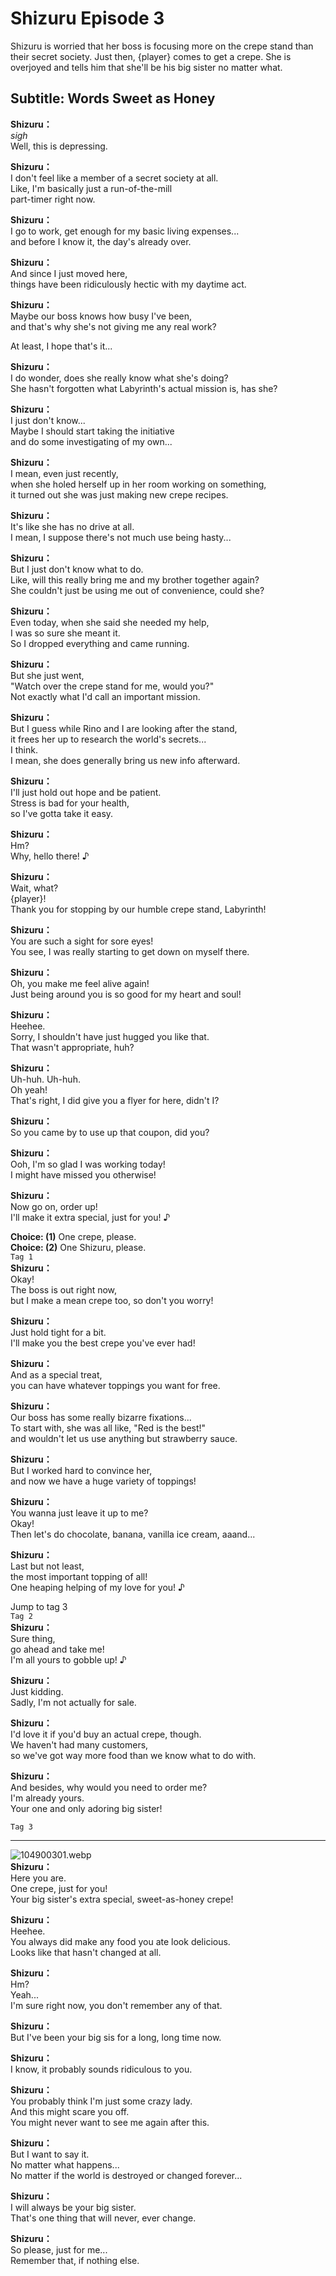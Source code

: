# Shizuru Episode 3
Shizuru is worried that her boss is focusing more on the crepe stand than their secret society. Just then, {player} comes to get a crepe. She is overjoyed and tells him that she'll be his big sister no matter what.
  
## Subtitle: Words Sweet as Honey
  
**Shizuru：**  
*sigh*  
Well, this is depressing.  
  
**Shizuru：**  
I don't feel like a member of a secret society at all.  
Like, I'm basically just a run-of-the-mill  
part-timer right now.  
  
**Shizuru：**  
I go to work, get enough for my basic living expenses...  
and before I know it, the day's already over.  
  
**Shizuru：**  
And since I just moved here,  
things have been ridiculously hectic with my daytime act.  
  
**Shizuru：**  
Maybe our boss knows how busy I've been,  
and that's why she's not giving me any real work?  
  
At least, I hope that's it...  
  
**Shizuru：**  
I do wonder, does she really know what she's doing?  
She hasn't forgotten what Labyrinth's actual mission is, has she?  
  
**Shizuru：**  
I just don't know...  
Maybe I should start taking the initiative  
and do some investigating of my own...  
  
**Shizuru：**  
I mean, even just recently,  
when she holed herself up in her room working on something,  
 it turned out she was just making new crepe recipes.  
  
**Shizuru：**  
It's like she has no drive at all.  
I mean, I suppose there's not much use being hasty...  
  
**Shizuru：**  
But I just don't know what to do.  
Like, will this really bring me and my brother together again?  
She couldn't just be using me out of convenience, could she?  
  
**Shizuru：**  
Even today, when she said she needed my help,  
I was so sure she meant it.  
So I dropped everything and came running.  
  
**Shizuru：**  
But she just went,  
\"Watch over the crepe stand for me, would you?\"  
Not exactly what I'd call an important mission.  
  
**Shizuru：**  
But I guess while Rino and I are looking after the stand,  
it frees her up to research the world's secrets...  
I think.  
I mean, she does generally bring us new info afterward.  
  
**Shizuru：**  
I'll just hold out hope and be patient.  
Stress is bad for your health,  
so I've gotta take it easy.  
  
**Shizuru：**  
Hm?  
Why, hello there! ♪  
  
**Shizuru：**  
Wait, what?  
{player}!  
Thank you for stopping by our humble crepe stand, Labyrinth!  
  
**Shizuru：**  
You are such a sight for sore eyes!  
You see, I was really starting to get down on myself there.  
  
**Shizuru：**  
Oh, you make me feel alive again!  
Just being around you is so good for my heart and soul!  
  
**Shizuru：**  
Heehee.  
Sorry, I shouldn't have just hugged you like that.  
That wasn't appropriate, huh?  
  
**Shizuru：**  
Uh-huh. Uh-huh.  
Oh yeah!  
That's right, I did give you a flyer for here, didn't I?  
  
**Shizuru：**  
So you came by to use up that coupon, did you?  
  
**Shizuru：**  
Ooh, I'm so glad I was working today!  
I might have missed you otherwise!  
  
**Shizuru：**  
Now go on, order up!  
I'll make it extra special, just for you! ♪  
  
**Choice: (1)**  One crepe, please.  
**Choice: (2)**  One Shizuru, please.  
`Tag 1`  
**Shizuru：**  
Okay!  
 The boss is out right now,  
but I make a mean crepe too, so don't you worry!  
  
**Shizuru：**  
Just hold tight for a bit.  
I'll make you the best crepe you've ever had!  
  
**Shizuru：**  
And as a special treat,  
you can have whatever toppings you want for free.  
  
**Shizuru：**  
Our boss has some really bizarre fixations...  
To start with, she was all like, \"Red is the best!\"  
and wouldn't let us use anything but strawberry sauce.  
  
**Shizuru：**  
But I worked hard to convince her,  
and now we have a huge variety of toppings!  
  
**Shizuru：**  
You wanna just leave it up to me?  
 Okay!  
Then let's do chocolate, banana, vanilla ice cream, aaand...  
  
**Shizuru：**  
Last but not least,  
the most important topping of all!  
One heaping helping of my love for you! ♪  
  
Jump to tag 3  
`Tag 2`  
**Shizuru：**  
Sure thing,  
go ahead and take me!  
I'm all yours to gobble up! ♪  
  
**Shizuru：**  
Just kidding.  
Sadly, I'm not actually for sale.  
  
**Shizuru：**  
I'd love it if you'd buy an actual crepe, though.  
We haven't had many customers,  
so we've got way more food than we know what to do with.  
  
**Shizuru：**  
And besides, why would you need to order me?  
I'm already yours.  
Your one and only adoring big sister!  
  
`Tag 3`  

---  
  
![104900301.webp](https://redive.estertion.win/card/story/104900301.webp)  
**Shizuru：**  
Here you are.  
One crepe, just for you!  
Your big sister's extra special, sweet-as-honey crepe!  
  
**Shizuru：**  
Heehee.  
You always did make any food you ate look delicious.  
Looks like that hasn't changed at all.  
  
**Shizuru：**  
Hm?  
Yeah...  
I'm sure right now, you don't remember any of that.  
  
**Shizuru：**  
But I've been your big sis for a long, long time now.  
  
**Shizuru：**  
I know, it probably sounds ridiculous to you.  
  
**Shizuru：**  
You probably think I'm just some crazy lady.  
And this might scare you off.  
You might never want to see me again after this.  
  
**Shizuru：**  
But I want to say it.  
No matter what happens...  
No matter if the world is destroyed or changed forever...  
  
**Shizuru：**  
I will always be your big sister.  
That's one thing that will never, ever change.  
  
**Shizuru：**  
So please, just for me...  
Remember that, if nothing else.  
